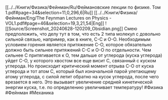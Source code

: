[[../../Книги/Физика/Фейнман/Ru/Феймановские лекции по физике. Том 1.pdf#page=34&selection=11,0,296,6|Ru]]
[[../../Книги/Физика/Фейнман/Eng/The Feynman Lectures on Physics - VOL1.pdf#page=46&selection=19,3,21,54|Eng]]
![[Source/Screenshot_20240628-120209_Obsidian.png]]
Смею предположить, что делу тут в том, что есть 2 типа молекул с довольно сильной связью, например, как в книге, C-C и O-O. Необходимым условием горения является притяжение C-O, которое обязательно должно быть сильнее притяжений C-C и O-O по отдельности. Чем сильнее C притягивается к O, тем дальше от углерода (куска углерода) уйдет C-O, у которого хвостом все еще висит C, связанный с куском углерода. Но происходит критический момент отрыва C-O от куска углерода и тот атом C, который был изначальной парой улетающему атому углерода, с силой летит обратно на кусок углерода, после чего врезается в него. Это вызывает увеличение средней кинетической энергии куска, т.е. по определению увеличивает температуру!
#Физика #Фейнман #Механика 